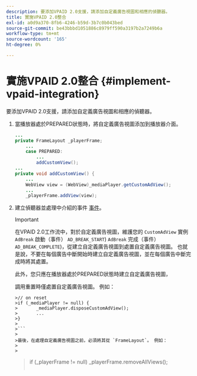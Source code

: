 ```yaml
---
description: 要添加VPAID 2.0支援，請添加自定義廣告視圖和相應的偵聽器。
title: 實施VPAID 2.0整合
exl-id: a0d9a370-8fb6-4246-b59d-3b7c0b043bed
source-git-commit: be43bbbd1051886c8979ff590a3197b2a7249b6a
workflow-type: tm+mt
source-wordcount: '165'
ht-degree: 0%

---
```


# 實施VPAID 2.0整合 {#implement-vpaid-integration}

要添加VPAID 2.0支援，請添加自定義廣告視圖和相應的偵聽器。

1. 當播放器處於PREPARED狀態時，將自定義廣告視圖添加到播放器介面。

   ```java
   ... 
   private FrameLayout _playerFrame; 
       ... 
       case PREPARED: 
           ... 
           addCustomView(); 
   ... 
   private void addCustomView() { 
       ... 
       WebView view = (WebView)_mediaPlayer.getCustomAdView(); 
       ... 
       _playerFrame.addView(view);
   ```

1. 建立偵聽器並處理中介紹的事件 [事件](../../../../tvsdk-3x-android-prog/android-3x-events-notifications/events-summary/android-3x-events-summary.md)。

   >[!IMPORTANT]
   >
   >在VPAID 2.0工作流中，對於自定義廣告視圖，維護您的 `CustomAdView` 實例 `AdBreak` 啟動（事件） `AD_BREAK_START`) `AdBreak` 完成（事件） `AD_BREAK_COMPLETE`)，從建立自定義廣告視圖到處置自定義廣告視圖。 也就是說，不要在每個廣告中斷開始時建立自定義廣告視圖，並在每個廣告中斷完成時將其處置。
   >
   >
   >此外，您只應在播放器處於PREPARED狀態時建立自定義廣告視圖，
   >
   >
   >調用重置時僅處置自定義廣告視圖。 例如：
   >
   >
   ```
   >// on reset 
   >if (_mediaPlayer != null) { 
   >       _mediaPlayer.disposeCustomAdView(); 
   >       ... 
   >} 
   >
   >```
   >
   >最後，在處理自定義廣告視圖之前，必須將其從 `FrameLayout`。 例如：
   >
   >
   ```
   >if (_playerFrame != null) 
   >       _playerFrame.removeAllViews(); 
   >```
